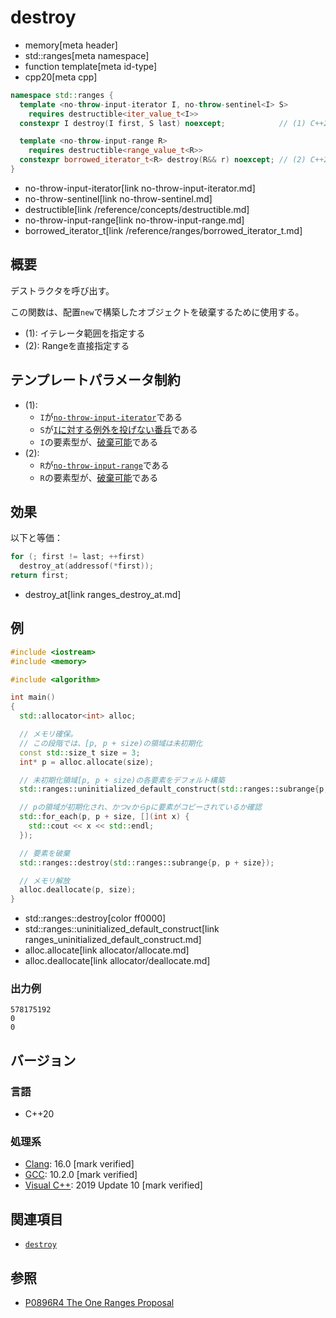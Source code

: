 # destroy
* memory[meta header]
* std::ranges[meta namespace]
* function template[meta id-type]
* cpp20[meta cpp]

```cpp
namespace std::ranges {
  template <no-throw-input-iterator I, no-throw-sentinel<I> S>
    requires destructible<iter_value_t<I>>
  constexpr I destroy(I first, S last) noexcept;            // (1) C++20

  template <no-throw-input-range R>
    requires destructible<range_value_t<R>>
  constexpr borrowed_iterator_t<R> destroy(R&& r) noexcept; // (2) C++20
}
```
* no-throw-input-iterator[link no-throw-input-iterator.md]
* no-throw-sentinel[link no-throw-sentinel.md]
* destructible[link /reference/concepts/destructible.md]
* no-throw-input-range[link no-throw-input-range.md]
* borrowed_iterator_t[link /reference/ranges/borrowed_iterator_t.md]

## 概要
デストラクタを呼び出す。

この関数は、配置`new`で構築したオブジェクトを破棄するために使用する。

- (1): イテレータ範囲を指定する
- (2): Rangeを直接指定する


## テンプレートパラメータ制約
- (1):
    - `I`が[`no-throw-input-iterator`](no-throw-input-iterator.md)である
    - `S`が[`I`に対する例外を投げない番兵](no-throw-sentinel.md)である
    - `I`の要素型が、[破棄可能](/reference/concepts/destructible.md)である
- (2):
    - `R`が[`no-throw-input-range`](no-throw-input-range.md)である
    - `R`の要素型が、[破棄可能](/reference/concepts/destructible.md)である


## 効果
以下と等価：

```cpp
for (; first != last; ++first)
  destroy_at(addressof(*first));
return first;
```
* destroy_at[link ranges_destroy_at.md]


## 例
```cpp example
#include <iostream>
#include <memory>

#include <algorithm>

int main()
{
  std::allocator<int> alloc;

  // メモリ確保。
  // この段階では、[p, p + size)の領域は未初期化
  const std::size_t size = 3;
  int* p = alloc.allocate(size);

  // 未初期化領域[p, p + size)の各要素をデフォルト構築
  std::ranges::uninitialized_default_construct(std::ranges::subrange{p, p + size});

  // pの領域が初期化され、かつvからpに要素がコピーされているか確認
  std::for_each(p, p + size, [](int x) {
    std::cout << x << std::endl;
  });

  // 要素を破棄
  std::ranges::destroy(std::ranges::subrange{p, p + size});

  // メモリ解放
  alloc.deallocate(p, size);
}
```
* std::ranges::destroy[color ff0000]
* std::ranges::uninitialized_default_construct[link ranges_uninitialized_default_construct.md]
* alloc.allocate[link allocator/allocate.md]
* alloc.deallocate[link allocator/deallocate.md]

### 出力例
```
578175192
0
0
```

## バージョン
### 言語
- C++20

### 処理系
- [Clang](/implementation.md#clang): 16.0 [mark verified]
- [GCC](/implementation.md#gcc): 10.2.0 [mark verified]
- [Visual C++](/implementation.md#visual_cpp): 2019 Update 10 [mark verified]


## 関連項目
- [`destroy`](destroy.md)

## 参照
- [P0896R4 The One Ranges Proposal](https://www.open-std.org/jtc1/sc22/wg21/docs/papers/2018/p0896r4.pdf)
